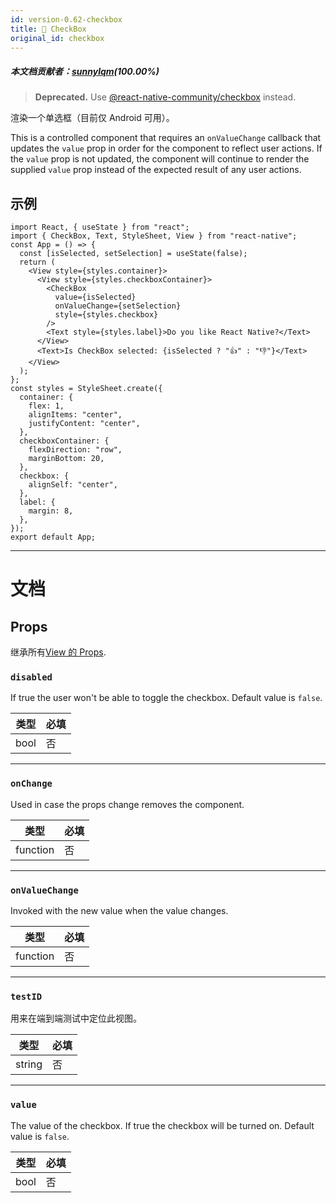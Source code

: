 ```yaml
---
id: version-0.62-checkbox
title: 🚧 CheckBox
original_id: checkbox
---
```


##### 本文档贡献者：[sunnylqm](https://github.com/search?q=sunnylqm&type=Users)(100.00%)

> **Deprecated.** Use [@react-native-community/checkbox](https://github.com/react-native-community/react-native-checkbox) instead.

渲染一个单选框（目前仅 Android 可用）。

This is a controlled component that requires an `onValueChange` callback that updates the `value` prop in order for the component to reflect user actions. If the `value` prop is not updated, the component will continue to render the supplied `value` prop instead of the expected result of any user actions.

## 示例

```SnackPlayer name=CheckBox%20Component%20Example&supportedPlatforms=android,web
import React, { useState } from "react";
import { CheckBox, Text, StyleSheet, View } from "react-native";
const App = () => {
  const [isSelected, setSelection] = useState(false);
  return (
    <View style={styles.container}>
      <View style={styles.checkboxContainer}>
        <CheckBox
          value={isSelected}
          onValueChange={setSelection}
          style={styles.checkbox}
        />
        <Text style={styles.label}>Do you like React Native?</Text>
      </View>
      <Text>Is CheckBox selected: {isSelected ? "👍" : "👎"}</Text>
    </View>
  );
};
const styles = StyleSheet.create({
  container: {
    flex: 1,
    alignItems: "center",
    justifyContent: "center",
  },
  checkboxContainer: {
    flexDirection: "row",
    marginBottom: 20,
  },
  checkbox: {
    alignSelf: "center",
  },
  label: {
    margin: 8,
  },
});
export default App;
```

---

# 文档

## Props

继承所有[View 的 Props](view#props).

### `disabled`

If true the user won't be able to toggle the checkbox. Default value is `false`.

| 类型 | 必填 |
| ---- | ---- |
| bool | 否   |

---

### `onChange`

Used in case the props change removes the component.

| 类型     | 必填 |
| -------- | ---- |
| function | 否   |

---

### `onValueChange`

Invoked with the new value when the value changes.

| 类型     | 必填 |
| -------- | ---- |
| function | 否   |

---

### `testID`

用来在端到端测试中定位此视图。

| 类型   | 必填 |
| ------ | ---- |
| string | 否   |

---

### `value`

The value of the checkbox. If true the checkbox will be turned on. Default value is `false`.

| 类型 | 必填 |
| ---- | ---- |
| bool | 否   |
